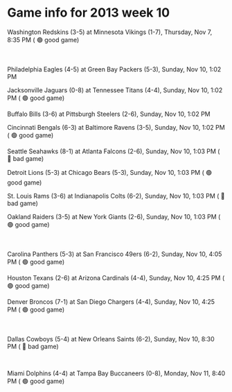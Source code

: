 # Game info for 2013 week 10

Washington Redskins (3-5) at Minnesota Vikings (1-7), Thursday, Nov 7, 8:35 PM (	:green_circle: good game)


<br/>

Philadelphia Eagles (4-5) at Green Bay Packers (5-3), Sunday, Nov 10, 1:02 PM

Jacksonville Jaguars (0-8) at Tennessee Titans (4-4), Sunday, Nov 10, 1:02 PM (	:green_circle: good game)

Buffalo Bills (3-6) at Pittsburgh Steelers (2-6), Sunday, Nov 10, 1:02 PM

Cincinnati Bengals (6-3) at Baltimore Ravens (3-5), Sunday, Nov 10, 1:02 PM (	:green_circle: good game)

Seattle Seahawks (8-1) at Atlanta Falcons (2-6), Sunday, Nov 10, 1:03 PM (	:red_circle: bad game)

Detroit Lions (5-3) at Chicago Bears (5-3), Sunday, Nov 10, 1:03 PM (	:green_circle: good game)

St. Louis Rams (3-6) at Indianapolis Colts (6-2), Sunday, Nov 10, 1:03 PM (	:red_circle: bad game)

Oakland Raiders (3-5) at New York Giants (2-6), Sunday, Nov 10, 1:03 PM (	:green_circle: good game)


<br/>

Carolina Panthers (5-3) at San Francisco 49ers (6-2), Sunday, Nov 10, 4:05 PM (	:green_circle: good game)

Houston Texans (2-6) at Arizona Cardinals (4-4), Sunday, Nov 10, 4:25 PM (	:green_circle: good game)

Denver Broncos (7-1) at San Diego Chargers (4-4), Sunday, Nov 10, 4:25 PM (	:green_circle: good game)


<br/>

Dallas Cowboys (5-4) at New Orleans Saints (6-2), Sunday, Nov 10, 8:30 PM (	:red_circle: bad game)


<br/>

Miami Dolphins (4-4) at Tampa Bay Buccaneers (0-8), Monday, Nov 11, 8:40 PM (	:green_circle: good game)

